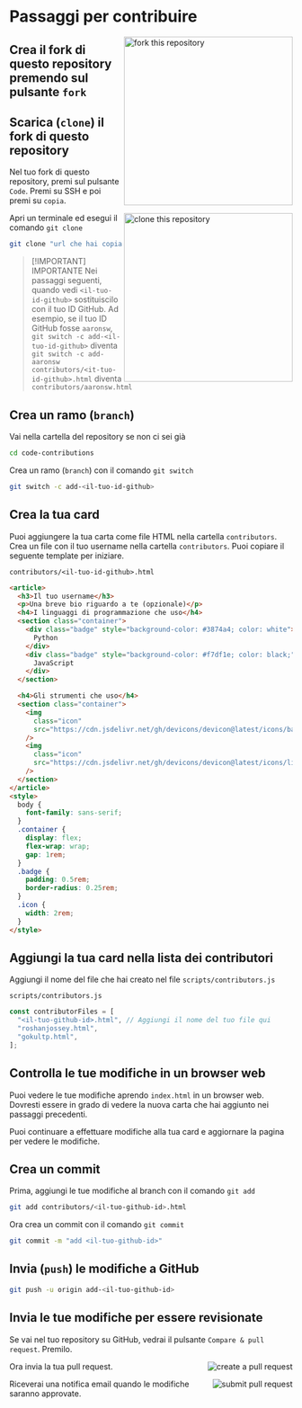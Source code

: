 # Passaggi per contribuire

<img align="right" width="300" src="https://firstcontributions.github.io/assets/Readme/fork.png" alt="fork this repository" />

## Crea il fork di questo repository premendo sul pulsante `fork`

## Scarica (`clone`) il fork di questo repository

Nel tuo fork di questo repository, premi sul pulsante `Code`. Premi su SSH e poi premi su `copia`.

<img align="right" width="300" src="https://firstcontributions.github.io/assets/Readme/clone.png" alt="clone this repository" />

Apri un terminale ed esegui il comando `git clone`

```bash
git clone "url che hai copiato"
```

> [!IMPORTANT] IMPORTANTE
> Nei passaggi seguenti, quando vedi `<il-tuo-id-github>` sostituiscilo con il tuo ID GitHub.
> Ad esempio, se il tuo ID GitHub fosse `aaronsw`,
> `git switch -c add-<il-tuo-id-github>` diventa `git switch -c add-aaronsw`
> `contributors/<it-tuo-id-github>.html` diventa `contributors/aaronsw.html`


## Crea un ramo (`branch`)

Vai nella cartella del repository se non ci sei già

```bash
cd code-contributions
```

Crea un ramo (`branch`) con il comando `git switch`

```bash
git switch -c add-<il-tuo-id-github>
```


## Crea la tua card

Puoi aggiungere la tua carta come file HTML nella cartella `contributors`. Crea un file con il tuo username nella cartella `contributors`. Puoi copiare il seguente template per iniziare.

`contributors/<il-tuo-id-github>.html`
```html
<article>
  <h3>Il tuo username</h3>
  <p>Una breve bio riguardo a te (opzionale)</p>
  <h4>I linguaggi di programmazione che uso</h4>
  <section class="container">
    <div class="badge" style="background-color: #3874a4; color: white">
      Python
    </div>
    <div class="badge" style="background-color: #f7df1e; color: black;">
      JavaScript
    </div>
  </section>

  <h4>Gli strumenti che uso</h4>
  <section class="container">
    <img
      class="icon"
      src="https://cdn.jsdelivr.net/gh/devicons/devicon@latest/icons/bash/bash-original.svg"
    />
    <img
      class="icon"
      src="https://cdn.jsdelivr.net/gh/devicons/devicon@latest/icons/linux/linux-original.svg"
    />
  </section>
</article>
<style>
  body {
    font-family: sans-serif;
  }
  .container {
    display: flex;
    flex-wrap: wrap;
    gap: 1rem;
  }
  .badge {
    padding: 0.5rem;
    border-radius: 0.25rem;
  }
  .icon {
    width: 2rem;
  }
</style>

```

## Aggiungi la tua card nella lista dei contributori

Aggiungi il nome del file che hai creato nel file `scripts/contributors.js`

`scripts/contributors.js`
```js
const contributorFiles = [
  "<il-tuo-github-id>.html", // Aggiungi il nome del tuo file qui
  "roshanjossey.html",
  "gokultp.html",
];
```


## Controlla le tue modifiche in un browser web

Puoi vedere le tue modifiche aprendo `index.html` in un browser web. Dovresti essere in grado di vedere la nuova carta che hai aggiunto nei passaggi precedenti. 

Puoi continuare a effettuare modifiche alla tua card e aggiornare la pagina per vedere le modifiche.

## Crea un commit

Prima, aggiungi le tue modifiche al branch con il comando `git add`

```bash
git add contributors/<il-tuo-github-id>.html
```

Ora crea un commit con il comando `git commit`

```bash
git commit -m "add <il-tuo-github-id>"
```

## Invia (`push`) le modifiche a GitHub

```bash
git push -u origin add-<il-tuo-github-id>
```

## Invia le tue modifiche per essere revisionate

Se vai nel tuo repository su GitHub, vedrai il pulsante `Compare & pull request`. Premilo.

<img style="float: right;" src="https://firstcontributions.github.io/assets/Readme/compare-and-pull.png" alt="create a pull request" />

Ora invia la tua pull request.

<img style="float: right;" src="https://firstcontributions.github.io/assets/Readme/submit-pull-request.png" alt="submit pull request" />


Riceverai una notifica email quando le modifiche saranno approvate.

